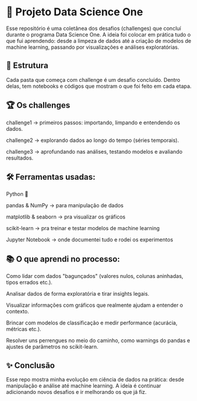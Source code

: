 # 🚀 **Projeto Data Science One**

Esse repositório é uma coletânea dos desafios (challenges) que concluí durante o programa Data Science One.
A ideia foi colocar em prática tudo o que fui aprendendo: desde a limpeza de dados até a criação de modelos de machine learning, passando por visualizações e análises exploratórias.

## 📂 **Estrutura**

Cada pasta que começa com challenge é um desafio concluído. Dentro delas, tem notebooks e códigos que mostram o que foi feito em cada etapa.

## 🏆 **Os challenges**

challenge1 → primeiros passos: importando, limpando e entendendo os dados.

challenge2 → explorando dados ao longo do tempo (séries temporais).

challenge3 → aprofundando nas análises, testando modelos e avaliando resultados.

## 🛠️ **Ferramentas usadas**:

Python 🐍

pandas & NumPy → para manipulação de dados

matplotlib & seaborn → pra visualizar os gráficos

scikit-learn → pra treinar e testar modelos de machine learning

Jupyter Notebook → onde documentei tudo e rodei os experimentos

## 📚 **O que aprendi no processo**:

Como lidar com dados "bagunçados" (valores nulos, colunas aninhadas, tipos errados etc.).

Analisar dados de forma exploratória e tirar insights legais.

Visualizar informações com gráficos que realmente ajudam a entender o contexto.

Brincar com modelos de classificação e medir performance (acurácia, métricas etc.).

Resolver uns perrengues no meio do caminho, como warnings do pandas e ajustes de parâmetros no scikit-learn.

## ✨ **Conclusão**

Esse repo mostra minha evolução em ciência de dados na prática: desde manipulação e análise até machine learning.
A ideia é continuar adicionando novos desafios e ir melhorando os que já fiz.
